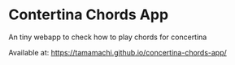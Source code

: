 # Contertina Chords App

An tiny webapp to check how to play chords for concertina

Available at: https://tamamachi.github.io/concertina-chords-app/
